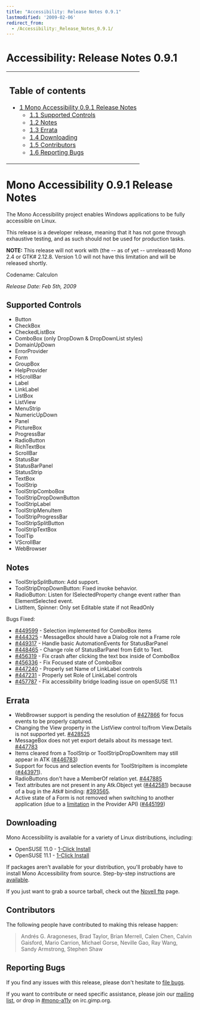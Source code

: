 ```yaml
---
title: "Accessibility: Release Notes 0.9.1"
lastmodified: '2009-02-06'
redirect_from:
  - /Accessibility:_Release_Notes_0.9.1/
---
```


Accessibility: Release Notes 0.9.1
==================================

<table>
<col width="100%" />
<tbody>
<tr class="odd">
<td align="left"><h2>Table of contents</h2>
<ul>
<li><a href="#mono-accessibility-091-release-notes">1 Mono Accessibility 0.9.1 Release Notes</a>
<ul>
<li><a href="#supported-controls">1.1 Supported Controls</a></li>
<li><a href="#notes">1.2 Notes</a></li>
<li><a href="#errata">1.3 Errata</a></li>
<li><a href="#downloading">1.4 Downloading</a></li>
<li><a href="#contributors">1.5 Contributors</a></li>
<li><a href="#reporting-bugs">1.6 Reporting Bugs</a></li>
</ul></li>
</ul></td>
</tr>
</tbody>
</table>

Mono Accessibility 0.9.1 Release Notes
======================================

The Mono Accessibility project enables Windows applications to be fully accessible on Linux.

This release is a developer release, meaning that it has not gone through exhaustive testing, and as such should not be used for production tasks.

**NOTE:** This release will not work with (the -- as of yet -- unreleased) Mono 2.4 or GTK\# 2.12.8. Version 1.0 will not have this limitation and will be released shortly.

Codename: Calculon

*Release Date: Feb 5th, 2009*

Supported Controls
------------------

-   Button
-   CheckBox
-   CheckedListBox
-   ComboBox (only DropDown & DropDownList styles)
-   DomainUpDown
-   ErrorProvider
-   Form
-   GroupBox
-   HelpProvider
-   HScrollBar
-   Label
-   LinkLabel
-   ListBox
-   ListView
-   MenuStrip
-   NumericUpDown
-   Panel
-   PictureBox
-   ProgressBar
-   RadioButton
-   RichTextBox
-   ScrollBar
-   StatusBar
-   StatusBarPanel
-   StatusStrip
-   TextBox
-   ToolStrip
-   ToolStripComboBox
-   ToolStripDropDownButton
-   ToolStripLabel
-   ToolStripMenuItem
-   ToolStripProgressBar
-   ToolStripSplitButton
-   ToolStripTextBox
-   ToolTip
-   VScrollBar
-   WebBrowser

Notes
-----

-   ToolStripSplitButton: Add support.
-   ToolStripDropDownButton: Fixed invoke behavior.
-   RadioButton: Listen for ISelectedProperty change event rather than ElementSelected event.
-   ListItem, Spinner: Only set Editable state if not ReadOnly

Bugs Fixed:

-   [\#449599](https://bugzilla.novell.com/show_bug.cgi?id=449599) - Selection implemented for ComboBox items
-   [\#444325](https://bugzilla.novell.com/show_bug.cgi?id=444325) - MessageBox should have a Dialog role not a Frame role
-   [\#449317](https://bugzilla.novell.com/show_bug.cgi?id=449317) - Handle basic AutomationEvents for StatusBarPanel
-   [\#448465](https://bugzilla.novell.com/show_bug.cgi?id=448465) - Change role of StatusBarPanel from Edit to Text.
-   [\#456319](https://bugzilla.novell.com/show_bug.cgi?id=456319) - Fix crash after clicking the text box inside of ComboBox
-   [\#456336](https://bugzilla.novell.com/show_bug.cgi?id=456336) - Fix Focused state of ComboBox
-   [\#447240](https://bugzilla.novell.com/show_bug.cgi?id=447240) - Properly set Name of LinkLabel controls
-   [\#447231](https://bugzilla.novell.com/show_bug.cgi?id=447231) - Properly set Role of LinkLabel controls
-   [\#457787](https://bugzilla.novell.com/show_bug.cgi?id=457787) - Fix accessibility bridge loading issue on openSUSE 11.1

Errata
------

-   WebBrowser support is pending the resolution of [\#427866](https://bugzilla.novell.com/show_bug.cgi?id=427866) for focus events to be properly captured.
-   Changing the View property in the ListView control to/from View.Details is not supported yet. [\#428525](https://bugzilla.novell.com/show_bug.cgi?id=428525)
-   MessageBox does not yet export details about its message text. [\#447783](https://bugzilla.novell.com/show_bug.cgi?id=447783)
-   Items cleared from a ToolStrip or ToolStripDropDownItem may still appear in ATK ([\#446783](https://bugzilla.novell.com/show_bug.cgi?id=446783))
-   Support for focus and selection events for ToolStripItem is incomplete ([\#443971](https://bugzilla.novell.com/show_bug.cgi?id=443971)).
-   RadioButtons don't have a MemberOf relation yet. [\#447885](https://bugzilla.novell.com/show_bug.cgi?id=447885)
-   Text attributes are not present in any Atk.Object yet ([\#442581](https://bugzilla.novell.com/show_bug.cgi?id=442581)) because of a bug in the Atk\# binding: [\#393565](https://bugzilla.novell.com/show_bug.cgi?id=393565).
-   Active state of a Form is not removed when switching to another application (due to a [limitation](/Accessibility:_Specification_Notes#Feature_requests) in the Provider API) ([\#445199](https://bugzilla.novell.com/show_bug.cgi?id=445199))

Downloading
-----------

Mono Accessibility is available for a variety of Linux distributions, including:

-   OpenSUSE 11.0 - [1-Click Install](http://download.opensuse.org/repositories/Mono:/UIA/MonoPreviewOpenSUSE_11.0/mono-uia.ymp)
-   OpenSUSE 11.1 - [1-Click Install](http://download.opensuse.org/repositories/Mono:/UIA/MonoPreviewOpenSUSE_11.1/mono-uia.ymp)

If packages aren't available for your distribution, you'll probably have to install Mono Accessibility from source. Step-by-step instructions are [available](/Accessibility:_Installing_From_Source "Accessibility: Installing From Source").

If you just want to grab a source tarball, check out the [Novell ftp](ftp://ftp.novell.com/pub/mono/uia/) page.

Contributors
------------

The following people have contributed to making this release happen:

> Andrés G. Aragoneses, Brad Taylor, Brian Merrell, Calen Chen, Calvin Gaisford, Mario Carrion, Michael Gorse, Neville Gao, Ray Wang, Sandy Armstrong, Stephen Shaw

Reporting Bugs
--------------

If you find any issues with this release, please don't hesitate to [file bugs](https://bugzilla.novell.com/enter_bug.cgi?product=UI%20Automation).

If you want to contribute or need specific assistance, please join our [mailing list](http://forge.novell.com/mailman/listinfo/mono-a11y), or drop in [\#mono-a11y](irc://irc.gimp.org/mono-a11y) on irc.gimp.org.

